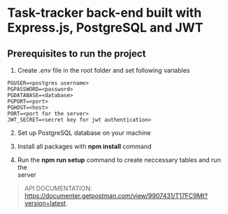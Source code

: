 # Task-tracker back-end built with Express.js, PostgreSQL and JWT

## Prerequisites to run the project
1. Create _.env_ file in the root folder and set following variables
```
PGUSER=<postgres username>
PGPASSWORD=<password>
PGDATABASE=<database>
PGPORT=<port>
PGHOST=<host>
PORT=<port for the server>
JWT_SECRET=<secret key for jwt authentication>
```
2. Set up PostgreSQL database on your machine

3. Install all packages with **npm install** command

4. Run the **npm run setup** command to create neccessary tables and run the  
server

>  API DOCUMENTATION: https://documenter.getpostman.com/view/9907431/T17FC9Mt?version=latest.

